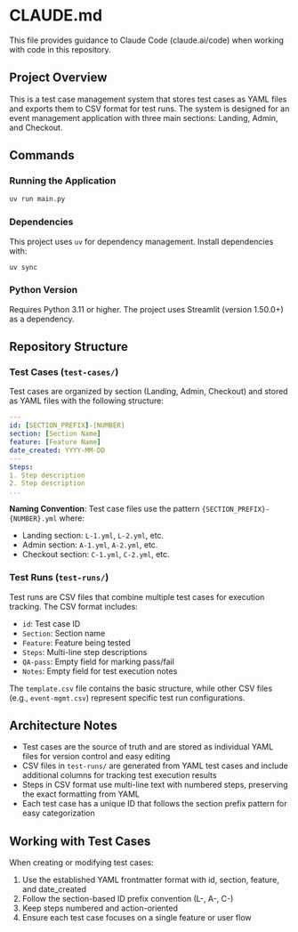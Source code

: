 # CLAUDE.md

This file provides guidance to Claude Code (claude.ai/code) when working with code in this repository.

## Project Overview

This is a test case management system that stores test cases as YAML files and exports them to CSV format for test runs. The system is designed for an event management application with three main sections: Landing, Admin, and Checkout.

## Commands

### Running the Application
```bash
uv run main.py
```

### Dependencies
This project uses `uv` for dependency management. Install dependencies with:
```bash
uv sync
```

### Python Version
Requires Python 3.11 or higher. The project uses Streamlit (version 1.50.0+) as a dependency.

## Repository Structure

### Test Cases (`test-cases/`)
Test cases are organized by section (Landing, Admin, Checkout) and stored as YAML files with the following structure:

```yaml
---
id: [SECTION_PREFIX]-[NUMBER]
section: [Section Name]
feature: [Feature Name]
date_created: YYYY-MM-DD
---
Steps:
1. Step description
2. Step description
...
```

**Naming Convention**: Test case files use the pattern `{SECTION_PREFIX}-{NUMBER}.yml` where:
- Landing section: `L-1.yml`, `L-2.yml`, etc.
- Admin section: `A-1.yml`, `A-2.yml`, etc.
- Checkout section: `C-1.yml`, `C-2.yml`, etc.

### Test Runs (`test-runs/`)
Test runs are CSV files that combine multiple test cases for execution tracking. The CSV format includes:
- `id`: Test case ID
- `Section`: Section name
- `Feature`: Feature being tested
- `Steps`: Multi-line step descriptions
- `QA-pass`: Empty field for marking pass/fail
- `Notes`: Empty field for test execution notes

The `template.csv` file contains the basic structure, while other CSV files (e.g., `event-mgmt.csv`) represent specific test run configurations.

## Architecture Notes

- Test cases are the source of truth and are stored as individual YAML files for version control and easy editing
- CSV files in `test-runs/` are generated from YAML test cases and include additional columns for tracking test execution results
- Steps in CSV format use multi-line text with numbered steps, preserving the exact formatting from YAML
- Each test case has a unique ID that follows the section prefix pattern for easy categorization

## Working with Test Cases

When creating or modifying test cases:
1. Use the established YAML frontmatter format with id, section, feature, and date_created
2. Follow the section-based ID prefix convention (L-, A-, C-)
3. Keep steps numbered and action-oriented
4. Ensure each test case focuses on a single feature or user flow
